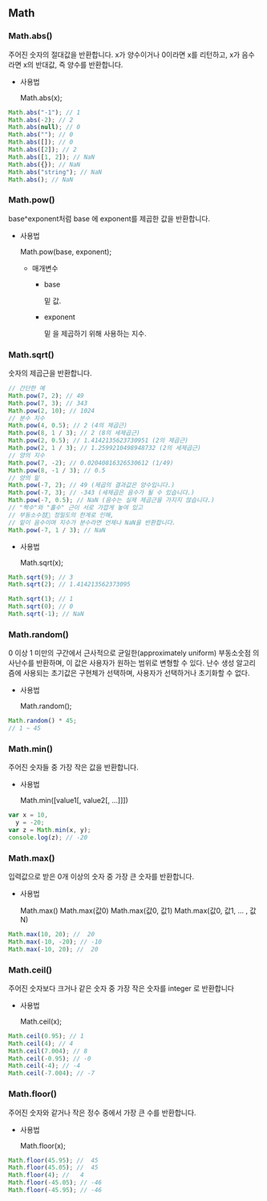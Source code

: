 ## Math

### Math.abs()

주어진 숫자의 절대값을 반환합니다. x가 양수이거나 0이라면 x를 리턴하고, x가 음수라면 x의 반대값, 즉 양수를 반환합니다.

- 사용법

  Math.abs(x);

```jsx
Math.abs("-1"); // 1
Math.abs(-2); // 2
Math.abs(null); // 0
Math.abs(""); // 0
Math.abs([]); // 0
Math.abs([2]); // 2
Math.abs([1, 2]); // NaN
Math.abs({}); // NaN
Math.abs("string"); // NaN
Math.abs(); // NaN
```

### Math.pow()

base^exponent처럼 base 에 exponent를 제곱한 값을 반환합니다.

- 사용법

  Math.pow(base, exponent);

  - 매개변수

    - base

      밑 값.

    - exponent

      밑 을 제곱하기 위해 사용하는 지수.

### Math.sqrt()

숫자의 제곱근을 반환합니다.

```jsx
// 간단한 예
Math.pow(7, 2); // 49
Math.pow(7, 3); // 343
Math.pow(2, 10); // 1024
// 분수 지수
Math.pow(4, 0.5); // 2 (4의 제곱근)
Math.pow(8, 1 / 3); // 2 (8의 세제곱근)
Math.pow(2, 0.5); // 1.4142135623730951 (2의 제곱근)
Math.pow(2, 1 / 3); // 1.2599210498948732 (2의 세제곱근)
// 양의 지수
Math.pow(7, -2); // 0.02040816326530612 (1/49)
Math.pow(8, -1 / 3); // 0.5
// 양의 밑
Math.pow(-7, 2); // 49 (제곱의 결과값은 양수입니다.)
Math.pow(-7, 3); // -343 (세제곱은 음수가 될 수 있습니다.)
Math.pow(-7, 0.5); // NaN (음수는 실제 제곱근을 가지지 않습니다.)
// "짝수"와 "홀수" 근이 서로 가깝게 놓여 있고
// 부동소수점 정밀도의 한계로 인해,
// 밑이 음수이며 지수가 분수라면 언제나 NaN을 반환합니다.
Math.pow(-7, 1 / 3); // NaN
```

- 사용법

  Math.sqrt(x);

```jsx
Math.sqrt(9); // 3
Math.sqrt(2); // 1.414213562373095

Math.sqrt(1); // 1
Math.sqrt(0); // 0
Math.sqrt(-1); // NaN
```

### Math.random()

0 이상 1 미만의 구간에서 근사적으로 균일한(approximately uniform) 부동소숫점 의사난수를 반환하며, 이 값은 사용자가 원하는 범위로 변형할 수 있다. 난수 생성 알고리즘에 사용되는 초기값은 구현체가 선택하며, 사용자가 선택하거나 초기화할 수 없다.

- 사용법

  Math.random();

```jsx
Math.random() * 45;
// 1 ~ 45
```

### Math.min()

주어진 숫자들 중 가장 작은 값을 반환합니다.

- 사용법

  Math.min([value1[, value2[, ...]]])

```jsx
var x = 10,
  y = -20;
var z = Math.min(x, y);
console.log(z); // -20
```

### Math.max()

입력값으로 받은 0개 이상의 숫자 중 가장 큰 숫자를 반환합니다.

- 사용법

  Math.max()
  Math.max(값0)
  Math.max(값0, 값1)
  Math.max(값0, 값1, ... , 값N)

```jsx
Math.max(10, 20); //  20
Math.max(-10, -20); // -10
Math.max(-10, 20); //  20
```

### Math.ceil()

주어진 숫자보다 크거나 같은 숫자 중 가장 작은 숫자를 integer 로 반환합니다

- 사용법

  Math.ceil(x);

```jsx
Math.ceil(0.95); // 1
Math.ceil(4); // 4
Math.ceil(7.004); // 8
Math.ceil(-0.95); // -0
Math.ceil(-4); // -4
Math.ceil(-7.004); // -7
```

### Math.floor()

주어진 숫자와 같거나 작은 정수 중에서 가장 큰 수를 반환합니다.

- 사용법

  Math.floor(x);

```jsx
Math.floor(45.95); //  45
Math.floor(45.05); //  45
Math.floor(4); //   4
Math.floor(-45.05); // -46
Math.floor(-45.95); // -46
```
